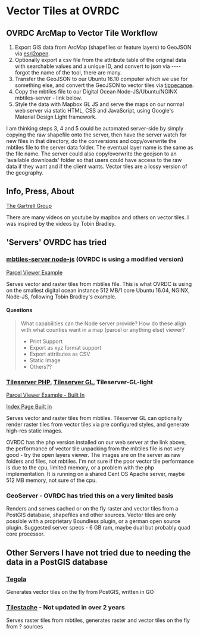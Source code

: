 # Vector Tiles at OVRDC

## OVRDC ArcMap to Vector Tile Workflow

 1. Export GIS data from ArcMap (shapefiles or feature layers) to GeoJSON via [esri2open](https://github.com/project-open-data/esri2open).
 2. Optionally export a csv file from the attribute table of the original data with searchable values and a unique ID, and convert to json via ---- forgot the name of the tool, there are many.
 3. Transfer the GeoJSON to our Ubuntu 16.10 computer which we use for something else, and convert the GeoJSON to vector tiles via [tippecanoe](https://github.com/mapbox/tippecanoe).
 4. Copy the mbtiles file to our Digital Ocean Node-JS/Ubuntu/NGINX mbtiles-server - link below.
 5. Style the data with Mapbox GL JS and serve the maps on our normal web server via static HTML, CSS and JavaScript, using Google's Material Design Light framework.
 
I am thinking steps 3, 4 and 5 could be automated server-side by simply copying the raw shapefile onto the server, then have the server watch for new files in that directory, do the conversions and copy/overwrite the mbtiles file to the server data folder. The eventual layer name is the same as the file name. The server could also copy/overwrite the geojson to an 'available downloads' folder so that users could have access to the raw data if they want and if the client wants. Vector tiles are a lossy version of the geography.

## Info, Press, About

[The Gartrell Group](http://www.gartrellgroup.com/vector-tiles-for-all/)

There are many videos on youtube by mapbox and others on vector tiles. I was inspired by the videos by Tobin Bradley.

## 'Servers' OVRDC has tried

### [mbtiles-server node-js](https://github.com/ratrun/mbtiles-server) (OVRDC is using a modified version)

[Parcel Viewer Example](https://www.ovrdc.org/apps/mapbox-parcel-viewer.html)

Serves vector and raster tiles from mbtiles file.
This is what OVRDC is using on the smallest digital ocean instance 512 MB/1 core Ubuntu 16.04, NGINX, Node-JS, following Tobin Bradley's example.

#### Questions
> What capabilities can the Node server provide? How do these align with what counties want in a map (parcel or anything else) viewer?
> * Print Support
> * Export as xyz format support
> * Export attributes as CSV
> * Static Image
> * Others??

### [Tileserver PHP](https://github.com/klokantech/tileserver-php), [Tileserver GL](https://github.com/klokantech/tileserver-gl), Tileserver-GL-light
[Parcel Viewer Example - Built In](https://www.ovrdc.org/apps/tiles/#sci-parcels/mapboxgl)

[Index Page Built In](https://www.ovrdc.org/apps/tiles)

Serves vector and raster tiles from mbtiles.
Tileserver GL can optionally render raster tiles from vector tiles via pre configured styles, and generate high-res static images.

OVRDC has the php version installed on our web server at the link above, the performance of vector tile unpacking from the mbtiles file is not very good - try the open layers viewer. The images are on the server as raw folders and files, not mbtiles. I'm not sure if the poor vector tile performance is due to the cpu, limited memory, or a problem with the php implementation. It is running on a shared Cent OS Apache server, maybe 512 MB memory, not sure of the cpu.

### GeoServer - OVRDC has tried this on a very limited basis
Renders and serves cached or on the fly raster and vector tiles from a PostGIS database, shapefiles and other sources. Vector tiles are only possible with a proprietary Boundless plugin, or a german open source plugin. Suggested server specs - 6 GB ram, maybe dual but probably quad core processor. 

## Other Servers I have not tried due to needing the data in a PostGIS database

### [Tegola](http://tegola.io/)
Generates vector tiles on the fly from PostGIS, written in GO

### [Tilestache](http://tilestache.org/) - Not updated in over 2 years
Serves raster tiles from mbtiles, generates raster and vector tiles on the fly from ? sources
